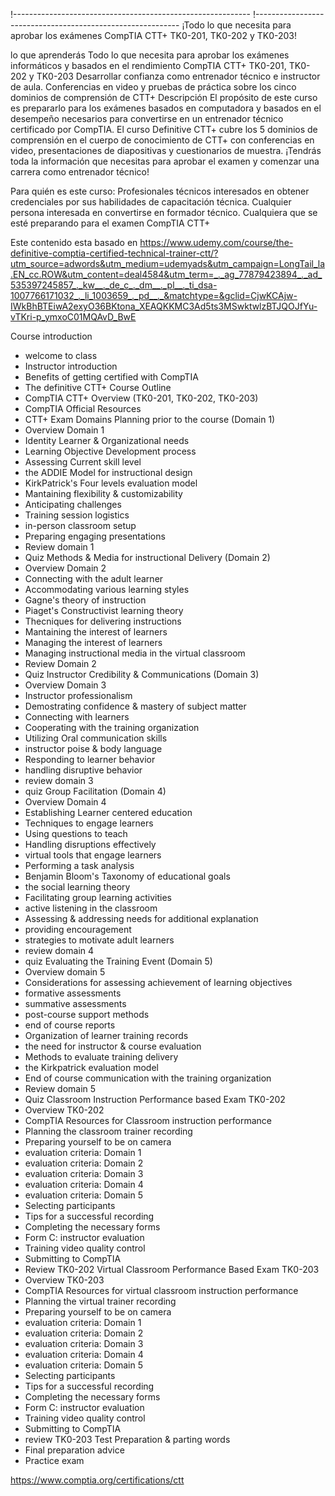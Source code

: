 !-----------------------------------------------------------
!-----------------------------------------------------------
¡Todo lo que necesita para aprobar los exámenes CompTIA CTT+ TK0-201, TK0-202 y TK0-203!

lo que aprenderás
Todo lo que necesita para aprobar los exámenes informáticos y basados en el rendimiento CompTIA CTT+ TK0-201, TK0-202 y TK0-203
Desarrollar confianza como entrenador técnico e instructor de aula.
Conferencias en video y pruebas de práctica sobre los cinco dominios de comprensión de CTT+
Descripción
El propósito de este curso es prepararlo para los exámenes basados en computadora y basados en el desempeño necesarios para convertirse en un entrenador técnico certificado por CompTIA. El curso Definitive CTT+ cubre los 5 dominios de comprensión en el cuerpo de conocimiento de CTT+ con conferencias en video, presentaciones de diapositivas y cuestionarios de muestra. ¡Tendrás toda la información que necesitas para aprobar el examen y comenzar una carrera como entrenador técnico!

Para quién es este curso:
Profesionales técnicos interesados en obtener credenciales por sus habilidades de capacitación técnica.
Cualquier persona interesada en convertirse en formador técnico.
Cualquiera que se esté preparando para el examen CompTIA CTT+

Este contenido esta basado en https://www.udemy.com/course/the-definitive-comptia-certified-technical-trainer-ctt/?utm_source=adwords&utm_medium=udemyads&utm_campaign=LongTail_la.EN_cc.ROW&utm_content=deal4584&utm_term=_._ag_77879423894_._ad_535397245857_._kw__._de_c_._dm__._pl__._ti_dsa-1007766171032_._li_1003659_._pd__._&matchtype=&gclid=CjwKCAjw-IWkBhBTEiwA2exyO36BKtona_XEAQKKMC3Ad5ts3MSwktwlzBTJQOJfYu-vTKri-p_ymxoC01MQAvD_BwE 

Course introduction
- welcome to class
- Instructor introduction
- Benefits of getting certified with CompTIA
- The definitive CTT+ Course Outline
- CompTIA CTT+ Overview (TK0-201, TK0-202, TK0-203)
- CompTIA Official Resources
- CTT+ Exam Domains
Planning prior to the course (Domain 1)
- Overview Domain 1
- Identity Learner & Organizational needs
- Learning Objective Development process
- Assessing Current skill level
- the ADDIE Model for instructional design
- KirkPatrick's Four levels evaluation model
- Mantaining flexibility & customizability
- Anticipating challenges
- Training session logistics
- in-person classroom setup
- Preparing engaging presentations
- Review domain 1
- Quiz
Methods & Media for instructional Delivery (Domain 2)
- Overview Domain 2
- Connecting with the adult learner
- Accommodating various learning styles
- Gagne's theory of instruction
- Piaget's Constructivist learning theory
- Thecniques for delivering instructions
- Mantaining the interest of learners
- Managing the interest of learners
- Managing instructional media in the virtual classroom
- Review Domain 2
- Quiz
Instructor Credibility & Communications (Domain 3)
- Overview Domain 3
- Instructor professionalism
- Demostrating confidence & mastery of subject matter
- Connecting with learners
- Cooperating with the training organization
- Utilizing Oral communication skills
- instructor poise & body language
- Responding to learner behavior
- handling disruptive behavior
- review domain 3
- quiz
Group Facilitation (Domain 4)
- Overview Domain 4
- Establishing Learner centered education
- Techniques to engage learners
- Using questions to teach
- Handling disruptions effectively
- virtual tools that engage learners
- Performing a task analysis
- Benjamin Bloom's Taxonomy of educational goals
- the social learning theory
- Facilitating group learning activities
- active listening in the classroom
- Assessing & addressing needs for additional explanation
- providing encouragement
- strategies to motivate adult learners
- review domain 4
- quiz
Evaluating the Training Event (Domain 5)
- Overview domain 5
- Considerations for assessing achievement of learning objectives
- formative assessments
- summative assessments
- post-course support methods
- end of course reports
- Organization of learner training records
- the need for instructor & course evaluation
- Methods to evaluate training delivery
- the Kirkpatrick evaluation model
- End of course communication with the training organization
- Review domain 5
- Quiz
Classroom Instruction Performance based Exam TK0-202
- Overview TK0-202
- CompTIA Resources for Classroom instruction performance
- Planning the classroom trainer recording
- Preparing yourself to be on camera
- evaluation criteria: Domain 1
- evaluation criteria: Domain 2
- evaluation criteria: Domain 3
- evaluation criteria: Domain 4
- evaluation criteria: Domain 5
- Selecting participants
- Tips for a successful recording
- Completing the necessary forms
- Form C: instructor evaluation
- Training video quality control
- Submitting to CompTIA
- Review TK0-202
Virtual Classroom Performance Based Exam TK0-203
- Overview TK0-203
- CompTIA Resources for virtual classroom instruction performance
- Planning the virtual trainer recording
- Preparing yourself to be on camera
- evaluation criteria: Domain 1
- evaluation criteria: Domain 2
- evaluation criteria: Domain 3
- evaluation criteria: Domain 4
- evaluation criteria: Domain 5
- Selecting participants
- Tips for a successful recording
- Completing the necessary forms
- Form C: instructor evaluation
- Training video quality control
- Submitting to CompTIA
- review TK0-203
Test Preparation & parting words
- Final preparation advice
- Practice exam

https://www.comptia.org/certifications/ctt